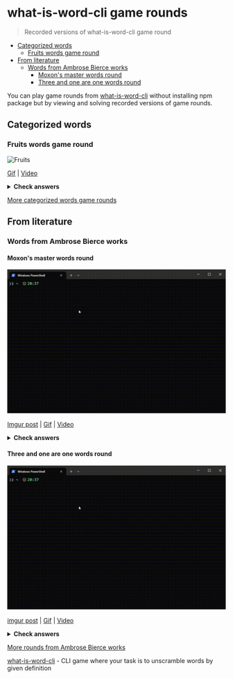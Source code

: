 # what-is-word-cli game rounds

> Recorded versions of what-is-word-cli game round

- [Categorized words](#categorized-words)
  * [Fruits words game round](#fruits-words-game-round)
- [From literature](#from-literature)
  * [Words from Ambrose Bierce works](#words-from-ambrose-bierce-works)
    + [Moxon's master words round](#moxons-master-words-round)
    + [Three and one are one words round](#three-and-one-are-one-words-round)


You can play game rounds from [what-is-word-cli](https://github.com/akgondber/what-is-word-cli) without installing npm package but by viewing and solving recorded versions of game rounds.

## Categorized words

### Fruits words game round

![Fruits](media/categorized/what-is-word-cli-fruits-round.gif)

[Gif](media/categorized/what-is-word-cli-fruits-round.gif) | [Video](media/categorized/what-is-word-cli-fruits-round.mp4)

<details>
  <summary><strong>Check answers</strong></summary>

[Fruits answers](media/categorized/what-is-word-cli-fruits-round-answers.gif)
</details>

[More categorized words game rounds](rounds/categorized/categorized.md)

## From literature

### Words from Ambrose Bierce works

#### Moxon's master words round 
![moxon-s-master-game-round](media/literature/ambrose-bierce/what-is-word-cli-ab-moxons-master-round.gif)

[Imgur post](https://imgur.com/a/nz5kwbK) | [Gif](https://gist.githubusercontent.com/akgondber/736da764f5088121f48c5e5a4190e954/raw/29db052ee03f62331e3e10b770916a1652e6c26b/what-is-word-cli-ab-moxons-master-round.gif) |
[Video](https://gist.github.com/akgondber/62d0e20ae87a3fbd8ddb095bf91f210c/raw/96d6db8e31b624069eeaad7a1344e03e07602c56/what-is-word-cli-ab-moxons-master-round.mp4)
<details>
  <summary><strong>Check answers</strong></summary>

[moxon's master answers](media/literature/ambrose-bierce/answers/what-is-word-cli-moxon-s-master-round-answers.gif)
</details>

#### Three and one are one words round 
![three and one are one answers](media/literature/ambrose-bierce/what-is-word-cli-ab-moxons-master-round.gif)

[imgur post](https://imgur.com/a/5Yx6Z9R) | [Gif](https://gist.githubusercontent.com/akgondber/736da764f5088121f48c5e5a4190e954/raw/29db052ee03f62331e3e10b770916a1652e6c26b/what-is-word-cli-ab-three-and-one-are-one.gif) | [Video](media/literature/ambrose-bierce/what-is-word-cli-ab-three-and-one-are-one.mp4)
<details>
  <summary><strong>Check answers</strong></summary>

[three and one are one answers](media/literature/ambrose-bierce/answers/what-is-word-cli-three-and-one-are-one-answers.mp4)
</details>

[More rounds from Ambrose Bierce works](rounds/literature/ambrose-bierce.md)

[what-is-word-cli](https://github.com/akgondber/what-is-word-cli) - CLI game where your task is to unscramble words by given definition
